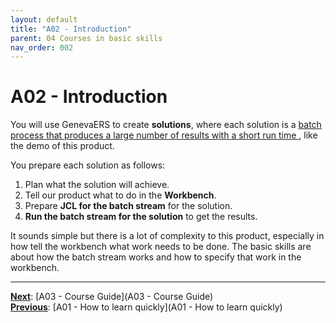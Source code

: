 ```yaml
---
layout: default
title: "A02 - Introduction"
parent: 04 Courses in basic skills
nav_order: 002
---
```


# A02 - Introduction

You will use GenevaERS to create **solutions**, where each solution is a <u>batch process that produces a large number of results with a short run time </u>, like the demo of this product.

You prepare each solution as follows:
1.  Plan what the solution will achieve.
1.  Tell our product what to do in the **Workbench**.
1.  Prepare **JCL for the batch stream** for the solution.
1.  **Run the batch stream for the solution** to get the results.

It sounds simple but there is a lot of complexity to this product, especially in how tell the workbench what work needs to be done.  The basic skills are about how the batch stream works and how to specify that work in the workbench.

---
**<u>Next</u>**: [A03 - Course Guide](A03 - Course Guide)   
**<u>Previous</u>**: [A01 - How to learn quickly](A01 - How to learn quickly)  

